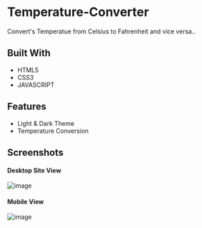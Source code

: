 # Temperature-Converter
Convert's Temperatue from Celsius to Fahrenheit and vice versa..

## Built With 
- HTML5
- CSS3
- JAVASCRIPT

## Features
- Light & Dark Theme
- Temperature Conversion

## Screenshots
#### Desktop Site View
![image](https://user-images.githubusercontent.com/76789333/185244426-ab33ba56-326a-4565-9c23-ae44ee8afd35.png)

#### Mobile View
![image](https://user-images.githubusercontent.com/76789333/185243570-008b4034-0ad7-4cd6-82ff-8500ae17923c.png)


